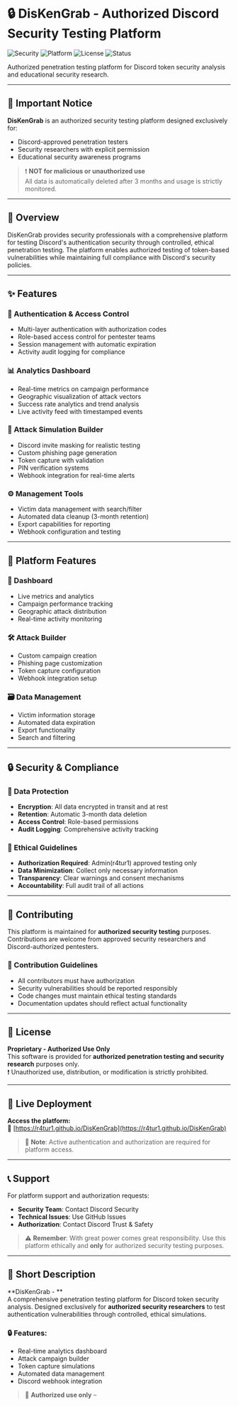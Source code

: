 # 🔒 DisKenGrab - Authorized Discord Security Testing Platform

![Security](https://img.shields.io/badge/Security-Penetration%2520Testing-red)
![Platform](https://img.shields.io/badge/Platform-Discord%2520Approved-blue)
![License](https://img.shields.io/badge/License-Proprietary-black)
![Status](https://img.shields.io/badge/Status-Active%2520Development-success)

Authorized penetration testing platform for Discord token security analysis and educational security research.

---

## 🚨 Important Notice

**DisKenGrab** is an authorized security testing platform designed exclusively for:

- Discord-approved penetration testers  
- Security researchers with explicit permission  
- Educational security awareness programs  

> ❗ **NOT for malicious or unauthorized use**  
> All data is automatically deleted after 3 months and usage is strictly monitored.

---

## 🎯 Overview

DisKenGrab provides security professionals with a comprehensive platform for testing Discord's authentication security through controlled, ethical penetration testing. The platform enables authorized testing of token-based vulnerabilities while maintaining full compliance with Discord's security policies.

---

## ✨ Features

### 🔐 Authentication & Access Control
- Multi-layer authentication with authorization codes  
- Role-based access control for pentester teams  
- Session management with automatic expiration  
- Activity audit logging for compliance

### 📊 Analytics Dashboard
- Real-time metrics on campaign performance  
- Geographic visualization of attack vectors  
- Success rate analytics and trend analysis  
- Live activity feed with timestamped events

### 🎣 Attack Simulation Builder
- Discord invite masking for realistic testing  
- Custom phishing page generation  
- Token capture with validation  
- PIN verification systems  
- Webhook integration for real-time alerts

### ⚙️ Management Tools
- Victim data management with search/filter  
- Automated data cleanup (3-month retention)  
- Export capabilities for reporting  
- Webhook configuration and testing

---

## 🎨 Platform Features

### 🧮 Dashboard
- Live metrics and analytics  
- Campaign performance tracking  
- Geographic attack distribution  
- Real-time activity monitoring

### 🛠️ Attack Builder
- Custom campaign creation  
- Phishing page customization  
- Token capture configuration  
- Webhook integration setup

### 🗃️ Data Management
- Victim information storage  
- Automated data expiration  
- Export functionality  
- Search and filtering

---

## 🔒 Security & Compliance

### 🔐 Data Protection
- **Encryption**: All data encrypted in transit and at rest  
- **Retention**: Automatic 3-month data deletion  
- **Access Control**: Role-based permissions  
- **Audit Logging**: Comprehensive activity tracking

### 📜 Ethical Guidelines
- **Authorization Required**: Admin(r4tur1) approved testing only  
- **Data Minimization**: Collect only necessary information  
- **Transparency**: Clear warnings and consent mechanisms  
- **Accountability**: Full audit trail of all actions

---

## 🤝 Contributing

This platform is maintained for **authorized security testing** purposes. Contributions are welcome from approved security researchers and Discord-authorized pentesters.

### 📌 Contribution Guidelines
- All contributors must have authorization  
- Security vulnerabilities should be reported responsibly  
- Code changes must maintain ethical testing standards  
- Documentation updates should reflect actual functionality

---

## 📄 License

**Proprietary - Authorized Use Only**  
This software is provided for **authorized penetration testing and security research** purposes only.  
❗ Unauthorized use, distribution, or modification is strictly prohibited.

---

## 🚀 Live Deployment

**Access the platform:**  
🔗 [https://r4tur1.github.io/DisKenGrab](https://r4tur1.github.io/DisKenGrab)

> 🔐 **Note**: Active authentication and authorization are required for platform access.

---

## 📞 Support

For platform support and authorization requests:

- **Security Team**: Contact Discord Security  
- **Technical Issues**: Use GitHub Issues  
- **Authorization**: Contact Discord Trust & Safety

> ⚠️ **Remember**: With great power comes great responsibility. Use this platform ethically and **only** for authorized security testing purposes.

---

## 📝 Short Description

**DisKenGrab - **  
A comprehensive penetration testing platform for Discord token security analysis. Designed exclusively for **authorized security researchers** to test authentication vulnerabilities through controlled, ethical simulations.

### 🔒 Features:
- Real-time analytics dashboard  
- Attack campaign builder  
- Token capture simulations  
- Automated data management  
- Discord webhook integration

> 🚨 **Authorized use only** – 

